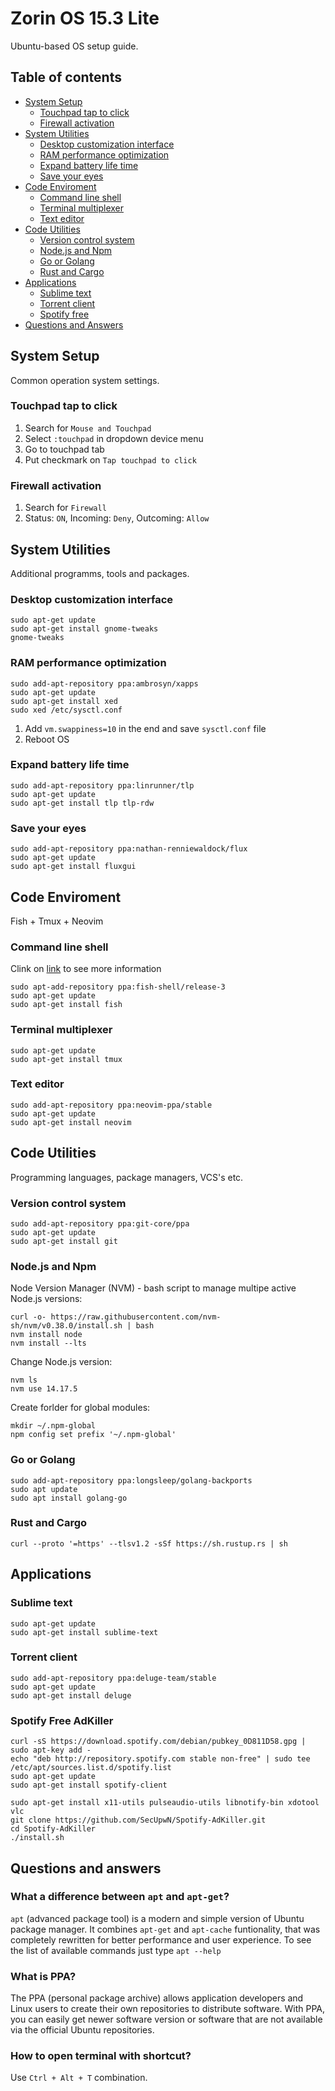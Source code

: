 # Zorin OS 15.3 Lite

Ubuntu-based OS setup guide.

## Table of contents

- [System Setup](#system-setup)
  - [Touchpad tap to click](#touchpad-tap-to-click)
  - [Firewall activation](#firewall-activation)
- [System Utilities](#utilities)
  - [Desktop customization interface](#desktop-customization-interface)
  - [RAM performance optimization](#ram-performance-optimization)
  - [Expand battery life time](#expand-battery-life-time)
  - [Save your eyes](#save-your-eyes)
- [Code Enviroment](#code-enviroment)
  - [Command line shell](#command-line-shell)
  - [Terminal multiplexer](#terminal-multiplexer)
  - [Text editor](#text-editor)
- [Code Utilities](#code-utilities)
  - [Version control system](#version-control-system)
  - [Node.js and Npm](#nodejs-and-npm)
  - [Go or Golang](#go-or-golang)
  - [Rust and Cargo](#rust-and-cargo)
- [Applications](#applications)
  - [Sublime text](#sublime-text)
  - [Torrent client](#torrent-client)
  - [Spotify free](#spotify-free-ad-killer)
- [Questions and Answers](#questions-and-answers)

## System Setup

Common operation system settings.

### Touchpad tap to click

1. Search for `Mouse and Touchpad`
1. Select `:touchpad` in dropdown device menu
1. Go to touchpad tab
1. Put checkmark on `Tap touchpad to click`

### Firewall activation

1. Search for `Firewall`
1. Status: `ON`, Incoming: `Deny`, Outcoming: `Allow`

## System Utilities

Additional programms, tools and packages.

### Desktop customization interface

```shell
sudo apt-get update
sudo apt-get install gnome-tweaks
gnome-tweaks
```

### RAM performance optimization

```shell
sudo add-apt-repository ppa:ambrosyn/xapps
sudo apt-get update
sudo apt-get install xed
sudo xed /etc/sysctl.conf
```

1. Add `vm.swappiness=10` in the end and save `sysctl.conf` file
1. Reboot OS

### Expand battery life time

```shell
sudo add-apt-repository ppa:linrunner/tlp
sudo apt-get update
sudo apt-get install tlp tlp-rdw
```

### Save your eyes

```shell
sudo add-apt-repository ppa:nathan-renniewaldock/flux
sudo apt-get update
sudo apt-get install fluxgui
```

## Code Enviroment

Fish + Tmux + Neovim

### Command line shell

Clink on [link](docs/fish-shell.md) to see more information

```shell
sudo apt-add-repository ppa:fish-shell/release-3
sudo apt-get update
sudo apt-get install fish
```

### Terminal multiplexer

```shell
sudo apt-get update
sudo apt-get install tmux
```

### Text editor

```shell
sudo add-apt-repository ppa:neovim-ppa/stable
sudo apt-get update
sudo apt-get install neovim
```

## Code Utilities

Programming languages, package managers, VCS's etc.

### Version control system

```shell
sudo add-apt-repository ppa:git-core/ppa
sudo apt-get update
sudo apt-get install git
```

### Node.js and Npm

Node Version Manager (NVM) - bash script to manage multipe active Node.js versions:

```shell
curl -o- https://raw.githubusercontent.com/nvm-sh/nvm/v0.38.0/install.sh | bash
nvm install node
nvm install --lts
```

Change Node.js version:

```shell
nvm ls
nvm use 14.17.5
```

Create forlder for global modules:

```shell
mkdir ~/.npm-global
npm config set prefix '~/.npm-global'
```

### Go or Golang

```shell
sudo add-apt-repository ppa:longsleep/golang-backports
sudo apt update
sudo apt install golang-go
```

### Rust and Cargo

```shell
curl --proto '=https' --tlsv1.2 -sSf https://sh.rustup.rs | sh
```

## Applications

### Sublime text

```shell
sudo apt-get update
sudo apt-get install sublime-text
```

### Torrent client

```shell
sudo add-apt-repository ppa:deluge-team/stable
sudo apt-get update
sudo apt-get install deluge
```

### Spotify Free AdKiller 

```shell
curl -sS https://download.spotify.com/debian/pubkey_0D811D58.gpg | sudo apt-key add -
echo "deb http://repository.spotify.com stable non-free" | sudo tee /etc/apt/sources.list.d/spotify.list
sudo apt-get update
sudo apt-get install spotify-client

sudo apt-get install x11-utils pulseaudio-utils libnotify-bin xdotool vlc
git clone https://github.com/SecUpwN/Spotify-AdKiller.git
cd Spotify-AdKiller
./install.sh
```

## Questions and answers

### What a difference between `apt` and `apt-get`?

`apt` (advanced package tool) is a modern and simple version of Ubuntu package manager. It combines `apt-get` and `apt-cache` funtionality, that was completely rewritten for better performance and user experience. To see the list of available commands just type `apt --help`

### What is PPA?

The PPA (personal package archive) allows application developers and Linux users to create their own repositories to distribute software. With PPA, you can easily get newer software version or software that are not available via the official Ubuntu repositories.

### How to open terminal with shortcut?

Use `Ctrl + Alt + T` combination.
